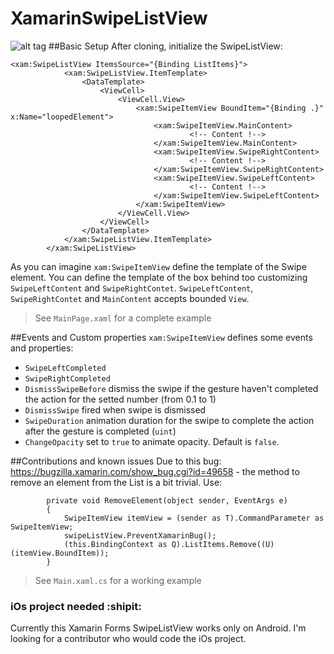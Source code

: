 # XamarinSwipeListView
![alt tag](http://cristianoinsola.it/blogcontents/gifSwipe.gif)
##Basic Setup
After cloning, initialize the SwipeListView:
```
<xam:SwipeListView ItemsSource="{Binding ListItems}">
			<xam:SwipeListView.ItemTemplate>
				<DataTemplate>
					<ViewCell>
						<ViewCell.View>
							<xam:SwipeItemView BoundItem="{Binding .}" x:Name="loopedElement">
								<xam:SwipeItemView.MainContent>
										<!-- Content !-->
								</xam:SwipeItemView.MainContent>
								<xam:SwipeItemView.SwipeRightContent>
										<!-- Content !-->
								</xam:SwipeItemView.SwipeRightContent>
								<xam:SwipeItemView.SwipeLeftContent>
										<!-- Content !-->
								</xam:SwipeItemView.SwipeLeftContent>
							</xam:SwipeItemView>
						</ViewCell.View>
					</ViewCell>
				</DataTemplate>
			</xam:SwipeListView.ItemTemplate>
		</xam:SwipeListView>
```
As you can imagine `xam:SwipeItemView` define the template of the Swipe element. You can define the template of the box behind too customizing `SwipeLeftContent` and `SwipeRightContet`.
`SwipeLeftContent`, `SwipeRightContet` and `MainContent` accepts bounded `View`.
> See `MainPage.xaml` for a complete example

##Events and Custom properties
`xam:SwipeItemView` defines some events and properties:
- `SwipeLeftCompleted`
- `SwipeRightCompleted`
- `DismissSwipeBefore` dismiss the swipe if the gesture haven't completed the action for the setted number (from 0.1 to 1)
- `DismissSwipe` fired when swipe is dismissed
- `SwipeDuration` animation duration for the swipe to complete the action after the gesture is completed (`uint`)
- `ChangeOpacity` set to `true` to animate opacity. Default is `false`.

##Contributions and known issues
Due to this bug: https://bugzilla.xamarin.com/show_bug.cgi?id=49658 - the method to remove an element from the List is a bit trivial. Use:
```
		private void RemoveElement(object sender, EventArgs e)
		{
			SwipeItemView itemView = (sender as T).CommandParameter as SwipeItemView;
			swipeListView.PreventXamarinBug();
			(this.BindingContext as Q).ListItems.Remove((U)(itemView.BoundItem));
		}
```
>See `Main.xaml.cs` for a working example

### iOs project needed :shipit:
Currently this Xamarin Forms SwipeListView works only on Android. I'm looking for a contributor who would code the iOs project.
